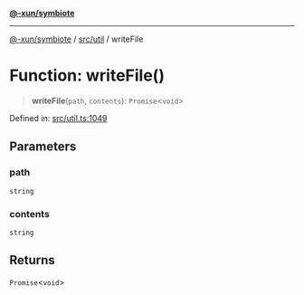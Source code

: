 [**@-xun/symbiote**](../../../README.md)

***

[@-xun/symbiote](../../../README.md) / [src/util](../README.md) / writeFile

# Function: writeFile()

> **writeFile**(`path`, `contents`): `Promise`\<`void`\>

Defined in: [src/util.ts:1049](https://github.com/Xunnamius/symbiote/blob/a116b07afe112308bfdfdf94cf09246be76165ef/src/util.ts#L1049)

## Parameters

### path

`string`

### contents

`string`

## Returns

`Promise`\<`void`\>
